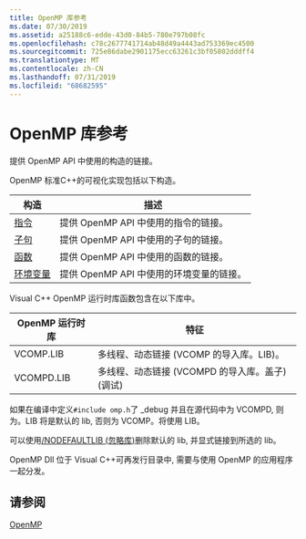 ```yaml
---
title: OpenMP 库参考
ms.date: 07/30/2019
ms.assetid: a25188c6-edde-43d0-84b5-780e797b08fc
ms.openlocfilehash: c78c2677741714ab48d49a4443ad753369ec4500
ms.sourcegitcommit: 725e86dabe2901175ecc63261c3bf05802dddff4
ms.translationtype: MT
ms.contentlocale: zh-CN
ms.lasthandoff: 07/31/2019
ms.locfileid: "68682595"
---
```

# <a name="openmp-library-reference"></a>OpenMP 库参考

提供 OpenMP API 中使用的构造的链接。

OpenMP 标准C++的可视化实现包括以下构造。

|构造|描述|
|---------------|-----------------|
|[指令](openmp-directives.md)|提供 OpenMP API 中使用的指令的链接。|
|[子句](openmp-clauses.md)|提供 OpenMP API 中使用的子句的链接。|
|[函数](openmp-functions.md)|提供 OpenMP API 中使用的函数的链接。|
|[环境变量](openmp-environment-variables.md)|提供 OpenMP API 中使用的环境变量的链接。|

Visual C++ OpenMP 运行时库函数包含在以下库中。

|OpenMP 运行时库|特征|
|------------------------------|---------------------|
|VCOMP.LIB|多线程、动态链接 (VCOMP 的导入库。LIB)。|
|VCOMPD.LIB|多线程、动态链接 (VCOMPD 的导入库。盖子) (调试)|

如果在编译中定义`#include omp.h`了 _debug 并且在源代码中为 VCOMPD, 则为。LIB 将是默认的 lib, 否则为 VCOMP。将使用 LIB。

可以使用[/NODEFAULTLIB (忽略库)](../../../build/reference/nodefaultlib-ignore-libraries.md)删除默认的 lib, 并显式链接到所选的 lib。

OpenMP Dll 位于 Visual C++可再发行目录中, 需要与使用 OpenMP 的应用程序一起分发。

## <a name="see-also"></a>请参阅

[OpenMP](../../../parallel/openmp/openmp-in-visual-cpp.md)